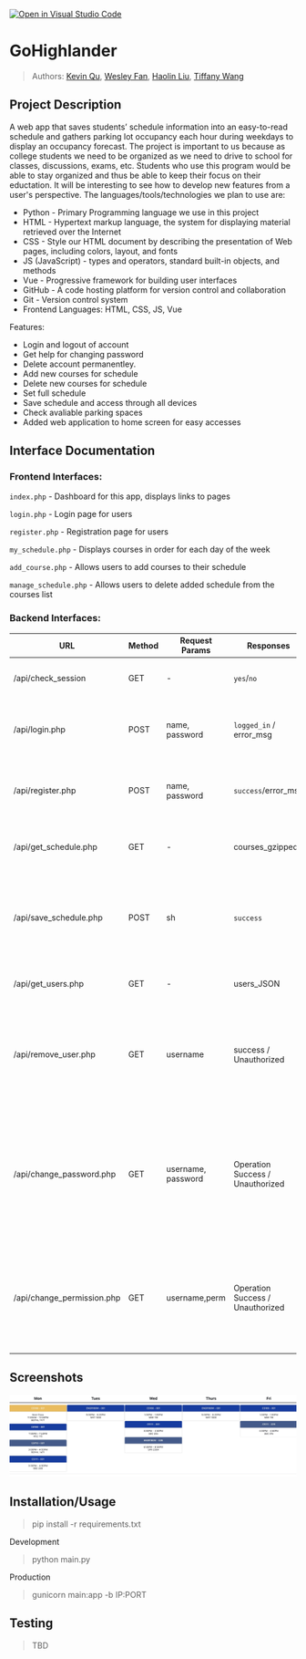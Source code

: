 [![Open in Visual Studio Code](https://classroom.github.com/assets/open-in-vscode-718a45dd9cf7e7f842a935f5ebbe5719a5e09af4491e668f4dbf3b35d5cca122.svg)](https://classroom.github.com/online_ide?assignment_repo_id=10809429&assignment_repo_type=AssignmentRepo)

# GoHighlander

 
 > Authors: [Kevin Qu](https://github.com/KevinDevs), [Wesley Fan](https://github.com/wesleyfan2015), [Haolin Liu](https://github.com/terrylhl), [Tiffany Wang](https://github.com/twang0323)



## Project Description
A web app that saves students’ schedule information into an easy-to-read schedule and gathers parking lot occupancy each hour during weekdays to display an occupancy forecast. The project is important to us because as college students we need to be organized as we need to drive to school for classes, discussions, exams, etc. Students who use this program would be able to stay organized and thus be able to keep their focus on their eductation. It will be interesting to see how to develop new features from a user's perspective. The languages/tools/technologies we plan to use are:
* Python - Primary Programming language we use in this project
* HTML - Hypertext markup language, the system for displaying material retrieved over the Internet
* CSS - Style our HTML document by describing the presentation of Web pages, including colors, layout, and fonts
* JS (JavaScript) - types and operators, standard built-in objects, and methods
* Vue - Progressive framework for building user interfaces
* GitHub - A code hosting platform for version control and collaboration
* Git - Version control system
* Frontend Languages: HTML, CSS, JS, Vue


Features:
* Login and logout of account
* Get help for changing password
* Delete account permanentley.
* Add new courses for schedule
* Delete new courses for schedule
* Set full schedule
* Save schedule and access through all devices
* Check avaliable parking spaces
* Added web application to home screen for easy accesses


## Interface Documentation

### Frontend Interfaces:

`index.php` - Dashboard for this app, displays links to pages

`login.php` - Login page for users

`register.php` - Registration page for users

`my_schedule.php` - Displays courses in order for each day of the week

`add_course.php` - Allows users to add courses to their schedule

`manage_schedule.php` - Allows users to delete added schedule from the courses list


### Backend Interfaces:
| URL  | Method  | Request Params  |  Responses |  Description |
| ------------ | ------------ | ------------ | ------------ | ------------ |
|  /api/check_session |  GET |  - | `yes`/`no`  | Returns yes or no, if the user is logged in  |
| /api/login.php  | POST  | name, password  | `logged_in` / error_msg   | Returns logged_in on success and error message if failed  |
|  /api/register.php |  POST | name, password  | `success`/error_msg  | Returns success on success and error message if failed.  |
| /api/get_schedule.php  |  GET | -  | courses_gzipped  | Returns gzipped course informations in JSON  |
| /api/save_schedule.php  | POST  | sh  | `success`  | Saves Gzipped courses into JSON database returns success if saved correctly  |
| /api/get_users.php  | GET  | -  | users_JSON  | Returns all usernames in the database.   |
| /api/remove_user.php  | GET  | username  | success / Unauthorized  | Deletes username by given username. Returns Unauthorized if user does not have sufficient permission |
| /api/change_password.php  | GET  | username, password  | Operation Success / Unauthorized  | Changes a user's password. Returns Unauthorized if user does not have 1+ permission or insufficient permission to change a username's password. |
| /api/change_permission.php  | GET  | username,perm  | Operation Success / Unauthorized | Changes a user's permission. Returns Unauthorized if user have insufficient permission to change a username's password.   |

 ## Screenshots
 ![Screenshots](https://raw.githubusercontent.com/CS180-spring/cs180-21-gohighlander/main/screenshots/cs180.jpg)
 ## Installation/Usage
 > pip install -r requirements.txt
 
 Development
 > python main.py
 
 Production
 > gunicorn main:app -b IP:PORT
 ## Testing
 > TBD


